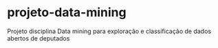 # projeto-data-mining
Projeto disciplina Data mining para exploração e classificação de dados abertos de deputados

